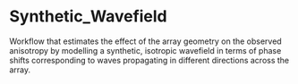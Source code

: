 # Synthetic_Wavefield
Workflow that estimates the effect of the array geometry on the observed anisotropy by modelling a synthetic, isotropic wavefield in terms of phase shifts corresponding to waves propagating in different directions across the array. 
